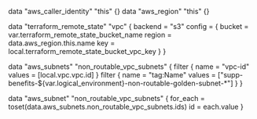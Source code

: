 data "aws_caller_identity" "this" {}
data "aws_region" "this" {}



data "terraform_remote_state" "vpc" {
  backend = "s3"
  config = {
    bucket = var.terraform_remote_state_bucket_name
    region = data.aws_region.this.name
    key    = local.terraform_remote_state_bucket_vpc_key
  }
}


data "aws_subnets" "non_routable_vpc_subnets" {
  filter {
    name   = "vpc-id"
    values = [local.vpc.vpc.id]
  }
  filter {
    name   = "tag:Name"
    values = ["supp-benefits-${var.logical_environment}-non-routable-golden-subnet-*"]
  }
}


data "aws_subnet" "non_routable_vpc_subnets" {
  for_each = toset(data.aws_subnets.non_routable_vpc_subnets.ids)
  id = each.value
}
